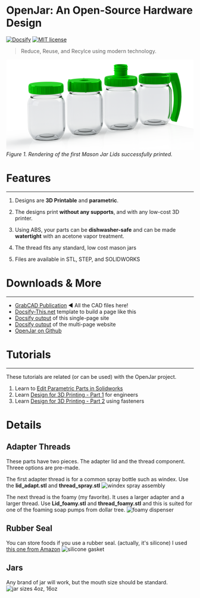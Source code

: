 # OpenJar: An Open-Source Hardware Design

[![Docsify](https://img.shields.io/npm/v/docsify?label=docsify)](https://docsify.js.org/)
[![MIT license](https://img.shields.io/badge/License-MIT-blue.svg)](https://github.com/hibbitts-design/docsify-open-course-starter-kit/blob/main/LICENSE)

> Reduce, Reuse, and Recylce using modern technology.

![ Open Jars Rendering](rend_jars_array.png)
_Figure 1. Rendering of the first Mason Jar Lids successfully printed._

# Features
---

1. Designs are **3D Printable** and **parametric**.

2. The designs print **without any supports**, and with any low-cost 3D printer.

3. Using ABS, your parts can be **dishwasher-safe** and can be made **watertight** with an acetone vapor treatment.

4. The thread fits any standard, low cost mason jars

5. Files are available in STL, STEP, and SOLIDWORKS


# Downloads & More
---
 

* [GrabCAD Publication](https://grabcad.com/library/openjar-1) ◄ All the CAD files here!
* [Docsify-This.net](https://docsify-this.net/#/) template to build a page like this
* [Docsify output](https://docsify-this.net/?basePath=https://raw.githubusercontent.com/dmalawey/OpenJar/main&sidebar=true#/) of this single-page site
* [Docsify output](https://docsify-this.net/?basePath=https://raw.githubusercontent.com/dmalawey/OpenJar/main&homepage=home.md) of the multi-page website
* [OpenJar on Github](https://github.com/dmalawey/OpenJar)

# Tutorials
---

These tutorials are related (or can be used) with the OpenJar project.

1. Learn to [Edit Parametric Parts in Solidworks](https://grabcad.com/tutorials/how-to-edit-parametric-parts-solidworks)
2. Learn [Design for 3D Printing - Part 1](https://youtu.be/HYnm2MD0Nks) for engineers
3. Learn [Design for 3D Printing - Part 2](https://youtu.be/LMyhFwJscI0) using fasteners

# Details

## Adapter Threads

These parts have two pieces.  The adapter lid and the thread component.   Threee options are pre-made.

The first adapter thread is for a common spray bottle such as windex.  Use the **lid_adapt.stl** and **thread_spray.stl**
![windex spray assembly](https://d2t1xqejof9utc.cloudfront.net/screenshots/pics/5d5ee6d4e2c91ff5ddf7f72ecf03dda1/large.jpg)

The next thread is the foamy (my favorite).  It uses a larger adapter and a larger thread. Use **Lid_foamy.stl** and **thread_foamy.stl** and this is suited for one of the foaming soap pumps from dollar tree.
![foamy dispenser](https://d2t1xqejof9utc.cloudfront.net/screenshots/pics/0e301b40c55337cb42571cf4b019824a/large.jpg)

## Rubber Seal

You can store foods if you use a rubber seal. (actually, it's silicone)  I used [this one from Amazon](https://www.amazon.com/gp/product/B07TY28LZV/ref=ppx_yo_dt_b_search_asin_title?ie=UTF8&psc=1)
![silicone gasket](https://i.imgur.com/4BCPOOt.jpg)

## Jars

Any brand of jar will work, but the mouth size should be standard.
![jar sizes 4oz, 16oz](https://i.imgur.com/tEzuCdO.jpg)

